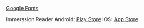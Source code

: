 

<a href="https://fonts.google.com/">Google Fonts</a>

Immerssion Reader
Android: <a href="https://play.google.com/store/apps/details?id=com.immersionkit.immersion_reader">Play Store</a>
IOS: <a href="https://reader.immersionkit.com/">App Store</a>